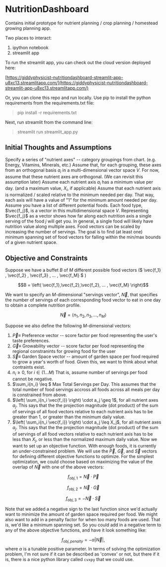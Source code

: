 # NutritionDashboard

Contains initial prototype for nutrient planning / crop planning / homestead growing planning app.

Two places to interact:
1. ipython notebook
2. streamlit app


To run the streamlit app, you can check out the cloud version deployed here:

[https://giddyphysicist-nutritiondashboard-streamlit-app-u8xc13.streamlitapp.com/](https://giddyphysicist-nutritiondashboard-streamlit-app-u8xc13.streamlitapp.com/)


Or, you can clone this repo and run locally.
Use pip to install the python requirements from the requirements.txt file:

> pip install -r requirements.txt

Next, run streamlit from the command line:

> streamlit run streamlit_app.py

## Initial Thoughts and Assumptions
Specify a series of "nutrient axes" -- category groupings from chart. (e.g. Energy, Vitamins, Minerals, etc.)
Assume that, for each grouping, these axes from an orthogonal basis ${a_i}$ in a multi-dimensional vector space $V$. For now, assume that these nutrient axes are orthogonal. (We can revisit this assumption later)
Assume each nutrient axis $a_i$ has a minimum value per day. (and a maximum value, $X_i$, if applicable)
Assume that each nutrient axis is normalized / scaled relative to the minimum needed per day. That way, each axis will have a value of "1" for the minimum amount needed per day. 
Assume you have a list of different potential foods. Each food type, $\vec{f_j}$, is a vector in this multidimensional space $V$. Representing $\vec{f_j}$ as a vector shows how far along each nutrition axis a single serving of the food $j$ will get you. In general, a single food will likely have nutrition value along multiple axes. Food vectors can be scaled by increasing the number of servings.
The goal is to find (at least one) minimum spanning set of food vectors for falling within the min/max bounds of a given nutrient space.


## Objective and Constraints
Suppose we have a buffet $B$ of $M$ different possible food vectors ($ \vec{f_1}  ,  \vec{f_2}  ,  \vec{f_3}  , ... , \vec{f_M} $ )

$$B = \left(  \vec{f_1},\vec{f_2},\vec{f_2}, ... , \vec{f_M}  \right)$$

We want to specify an $M$-dimensional "servings vector", $\vec{N}$, that specifies the number of servings of each corresponding food vector to eat in one day to obtain a complete nutrition profile.

$$\vec{N} = \langle n_1, n_2, n_3, ..., n_M \rangle$$

Suppose we also define the following $M$-dimensional vectors:
1. $\vec{P}\equiv$ Preference vector -- score factor per food representing the user's taste preferences.
2. $\vec{G}\equiv$ Growability vector -- score factor per food representing the regional constranints for growing food for the user
3. $\vec{S}\equiv$ Garden Space vector -- amount of garden space per food required to grow a year's worth of food.
Given this, we want to think about what contraints exist. 
1. $n_i \geq 0$, for $i \in (1...M)$ That is, assume number of servings per food cannot be negative.
2. $\sum_i{n_i} \leq $ Max Total Servings per Day. This assumes that the total number of food servings accross all foods across all meals per day is constrained from above.
3. $\left( \sum_i{n_i \vec{f_i}} \right) \cdot a_j \geq 1$, for all nutrient axes $a_j$. This says that the the projection magnitude (dot product) of the sum of servings of all food vectors relative to each nutrient axis has to be greater than 1, or greater than the minimum daily value.
4. $\left( \sum_i{n_i \vec{f_i}} \right) \cdot a_j \leq X_j$, for all nutrient axes $a_j$. This says that the the projection magnitude (dot product) of the sum of servings of all food vectors relative to each nutrient axis has to be less than $X_j$, or less than the normalized maximum daily value.
Now we want to set up an objective function. With enough foods, it is currently an under-constrained problem. We will use the $\vec{P}$, $\vec{G}$, and $\vec{S}$ vectors for defining different objective functions to optimize.
For the simplest optimization, we could choose based on maximizing the value of the overlap of $\vec{N}$ with one of the above vectors:

$$f_{obj,1} = \vec{N} \cdot \vec{P}$$

$$f_{obj,2} = \vec{N} \cdot \vec{G}$$

$$f_{obj,3} = - \vec{N} \cdot \vec{S}$$

Note that we added a negative sign to the last function since we'd actually want to minimize the amount of garden space required per food.
We might also want to add in a penalty factor for when too many foods are used. That is, we'd like a minimum spanning set. So you could add in a negative term to any of the above objective functions, and have it look something like:

$$f_{obj,penalty} = - \alpha \lvert \vec{N} \rvert,$$
where $\alpha$ is a tunable positive parameter. 
In terms of solving the optimization problem, I'm not sure if it can be described as 'convex' or not, but there if it is, there is a nice python library called ```cvxpy``` that we could use.
    
